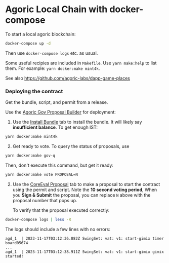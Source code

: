 # Agoric Local Chain with docker-compose

To start a local agoric blockchain:

```sh
docker-compose up -d
```

Then use `docker-compose logs` etc. as usual.

Some useful recipies are included in `Makefile`.
Use `yarn make:help` to list them.
For example: `yarn docker:make mint4k`.

See also https://github.com/agoric-labs/dapp-game-places

### Deploying the contract

Get the bundle, script, and permit from a release.

Use the [Agoric Gov Proposal Builder](https://cosgov.org/)
for deployment:

1. Use the [Install Bundle](https://cosgov.org/?msgType=installBundle&network=local) tab to install the bundle.
   It will likely say **insufficient balance**.
   To get enough IST:

```sh
yarn docker:make mint4k
```

2. Get ready to vote. To query the status of proposals, use

```sh
yarn docker:make gov-q
```

Then, don't execute this command, but get it ready:

```sh
yarn docker:make vote PROPOSAL=N
```

2. Use the [CoreEval Proposal](https://cosgov.org/?msgType=coreEvalProposal&network=local) tab to make a proposal to
   start the contract using the permit and script.
   Note the **10 second voting period**,
   When you **Sign & Submit** the proposal, you can replace `N`
   above with the proposal number that pops up.

   To verify that the proposal executed correctly:

```sh
docker-compose logs | less -R
```

The logs should include a few lines with no errors:

```
agd_1  | 2023-11-17T03:12:36.882Z SwingSet: vat: v1: start-gimix timer board05674
...
agd_1  | 2023-11-17T03:12:38.911Z SwingSet: vat: v1: start-gimix gimix started!
```
